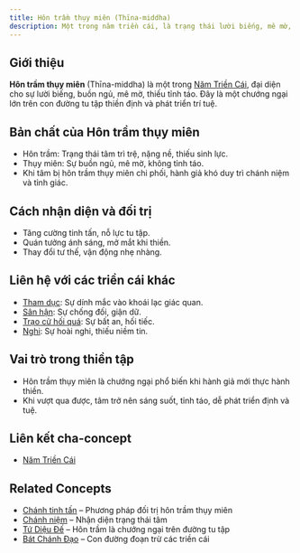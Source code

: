 ```yaml
---
title: Hôn trầm thụy miên (Thīna-middha)
description: Một trong năm triền cái, là trạng thái lười biếng, mê mờ, cản trở sự phát triển tâm linh.
---
```


## Giới thiệu

**Hôn trầm thụy miên** (Thīna-middha) là một trong [Năm Triền Cái](/content/nam-trien-cai/), đại diện cho sự lười biếng, buồn ngủ, mê mờ, thiếu tỉnh táo. Đây là một chướng ngại lớn trên con đường tu tập thiền định và phát triển trí tuệ.

## Bản chất của Hôn trầm thụy miên

- Hôn trầm: Trạng thái tâm trì trệ, nặng nề, thiếu sinh lực.
- Thụy miên: Sự buồn ngủ, mê mờ, không tỉnh táo.
- Khi tâm bị hôn trầm thụy miên chi phối, hành giả khó duy trì chánh niệm và tỉnh giác.

## Cách nhận diện và đối trị

- Tăng cường tinh tấn, nỗ lực tu tập.
- Quán tưởng ánh sáng, mở mắt khi thiền.
- Thay đổi tư thế, vận động nhẹ nhàng.

## Liên hệ với các triền cái khác

- [Tham dục](/content/tham-duc/): Sự dính mắc vào khoái lạc giác quan.
- [Sân hận](/content/san-han/): Sự chống đối, giận dữ.
- [Trạo cử hối quá](/content/trao-cu/): Sự bất an, hối tiếc.
- [Nghi](/content/nghi/): Sự hoài nghi, thiếu niềm tin.

## Vai trò trong thiền tập

- Hôn trầm thụy miên là chướng ngại phổ biến khi hành giả mới thực hành thiền.
- Khi vượt qua được, tâm trở nên sáng suốt, tỉnh táo, dễ phát triển định và tuệ.

## Liên kết cha-concept

- [Năm Triền Cái](/content/nam-trien-cai/)

## Related Concepts

- [Chánh tinh tấn](/content/chanh-tinh-tan/) – Phương pháp đối trị hôn trầm thụy miên
- [Chánh niệm](/content/chanh-niem/) – Nhận diện trạng thái tâm
- [Tứ Diệu Đế](/content/tu-dieu-de/) – Hôn trầm là chướng ngại trên đường tu tập
- [Bát Chánh Đạo](/content/bat-chanh-dao/) – Con đường đoạn trừ các triền cái 